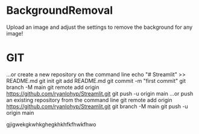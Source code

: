 # BackgroundRemoval
Upload an image and adjust the settings to remove the background for any image!

# GIT
…or create a new repository on the command line
echo "# Streamlit" >> README.md
git init
git add README.md
git commit -m "first commit"
git branch -M main
git remote add origin https://github.com/ryanlohyp/Streamlit.git
git push -u origin main
…or push an existing repository from the command line
git remote add origin https://github.com/ryanlohyp/Streamlit.git
git branch -M main
git push -u origin main

gjigwekgkwhkghegkhkhfkfhwkfhwo